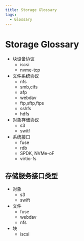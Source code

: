 ```yaml
---
title: Storage Glossary
tags:
  - Glossary
---
```


# Storage Glossary

- 块设备协议
  - iscsi
  - nvme-tcp
- 文件系统协议
  - nfs
  - smb,cifs
  - afp
  - webdav
  - ftp,sftp,ftps
  - sshfs
  - hdfs
- 对象存储协议
  - s3
  - switf
- 系统接口
  - fuse
  - rdb
  - SPDK, NVMe-oF
  - virtio-fs

## 存储服务接口类型

- 对象
  - s3
  - swift
- 文件
  - fuse
  - webdav
  - nfs
- 块
  - iscsi
